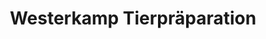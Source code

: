 ---
title: "Westerkamp Tierpräparation"
url: /barssel/westerkamp-tierpraeparation/
shop: Allgemein
---